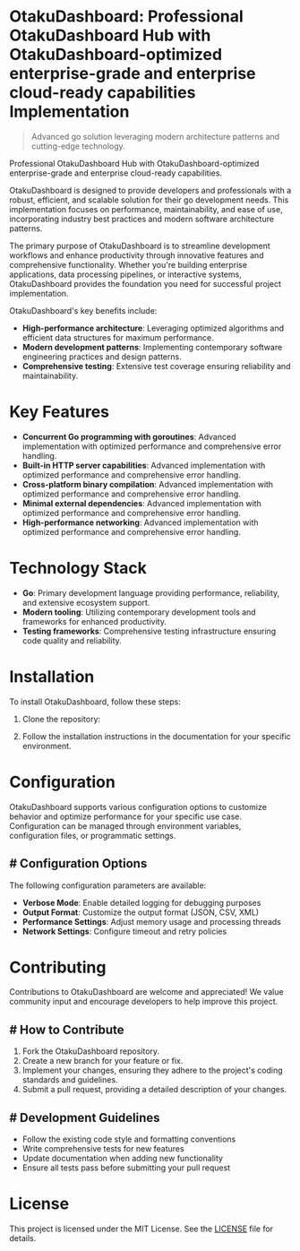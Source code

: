 <!-- fallback_OtakuDashboard_20251020201540_65011 -->

# OtakuDashboard: Professional OtakuDashboard Hub with OtakuDashboard-optimized enterprise-grade and enterprise cloud-ready capabilities Implementation
> Advanced go solution leveraging modern architecture patterns and cutting-edge technology.

Professional OtakuDashboard Hub with OtakuDashboard-optimized enterprise-grade and enterprise cloud-ready capabilities.

OtakuDashboard is designed to provide developers and professionals with a robust, efficient, and scalable solution for their go development needs. This implementation focuses on performance, maintainability, and ease of use, incorporating industry best practices and modern software architecture patterns.

The primary purpose of OtakuDashboard is to streamline development workflows and enhance productivity through innovative features and comprehensive functionality. Whether you're building enterprise applications, data processing pipelines, or interactive systems, OtakuDashboard provides the foundation you need for successful project implementation.

OtakuDashboard's key benefits include:

* **High-performance architecture**: Leveraging optimized algorithms and efficient data structures for maximum performance.
* **Modern development patterns**: Implementing contemporary software engineering practices and design patterns.
* **Comprehensive testing**: Extensive test coverage ensuring reliability and maintainability.

# Key Features

* **Concurrent Go programming with goroutines**: Advanced implementation with optimized performance and comprehensive error handling.
* **Built-in HTTP server capabilities**: Advanced implementation with optimized performance and comprehensive error handling.
* **Cross-platform binary compilation**: Advanced implementation with optimized performance and comprehensive error handling.
* **Minimal external dependencies**: Advanced implementation with optimized performance and comprehensive error handling.
* **High-performance networking**: Advanced implementation with optimized performance and comprehensive error handling.

# Technology Stack

* **Go**: Primary development language providing performance, reliability, and extensive ecosystem support.
* **Modern tooling**: Utilizing contemporary development tools and frameworks for enhanced productivity.
* **Testing frameworks**: Comprehensive testing infrastructure ensuring code quality and reliability.

# Installation

To install OtakuDashboard, follow these steps:

1. Clone the repository:


2. Follow the installation instructions in the documentation for your specific environment.

# Configuration

OtakuDashboard supports various configuration options to customize behavior and optimize performance for your specific use case. Configuration can be managed through environment variables, configuration files, or programmatic settings.

## # Configuration Options

The following configuration parameters are available:

* **Verbose Mode**: Enable detailed logging for debugging purposes
* **Output Format**: Customize the output format (JSON, CSV, XML)
* **Performance Settings**: Adjust memory usage and processing threads
* **Network Settings**: Configure timeout and retry policies

# Contributing

Contributions to OtakuDashboard are welcome and appreciated! We value community input and encourage developers to help improve this project.

## # How to Contribute

1. Fork the OtakuDashboard repository.
2. Create a new branch for your feature or fix.
3. Implement your changes, ensuring they adhere to the project's coding standards and guidelines.
4. Submit a pull request, providing a detailed description of your changes.

## # Development Guidelines

* Follow the existing code style and formatting conventions
* Write comprehensive tests for new features
* Update documentation when adding new functionality
* Ensure all tests pass before submitting your pull request

# License

This project is licensed under the MIT License. See the [LICENSE](https://github.com/Lyche6666/OtakuDashboard/blob/main/LICENSE) file for details.

